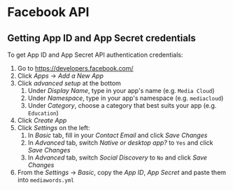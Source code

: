 # Facebook API

## Getting App ID and App Secret credentials

To get App ID and App Secret API authentication credentials:

1. Go to <https://developers.facebook.com/>
2. Click *Apps* -> *Add a New App*
3. Click *advanced setup* at the bottom
    1. Under *Display Name*, type in your app's name (e.g. `Media Cloud`)
    2. Under *Namespace*, type in your app's namespace (e.g. `mediacloud`)
    3. Under *Category*, choose a category that best suits your app (e.g. `Education`)
4. Click *Create App*
5. Click *Settings* on the left:
    1. In *Basic* tab, fill in your *Contact Email* and click *Save Changes*
    2. In *Advanced* tab, switch *Native or desktop app?* to `Yes` and click *Save Changes*
    3. In *Advanced* tab, switch *Social Discovery* to `No` and click *Save Changes*
6. From the *Settings* -> *Basic*, copy the *App ID*, *App Secret* and paste them into `mediawords.yml`

